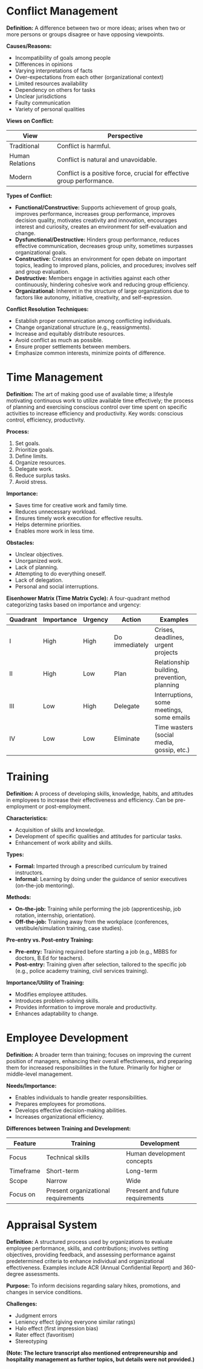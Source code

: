 # Conflict Management

**Definition:**  A difference between two or more ideas; arises when two or more persons or groups disagree or have opposing viewpoints.

**Causes/Reasons:**

* Incompatibility of goals among people
* Differences in opinions
* Varying interpretations of facts
* Over-expectations from each other (organizational context)
* Limited resources availability
* Dependency on others for tasks
* Unclear jurisdictions
* Faulty communication
* Variety of personal qualities

**Views on Conflict:**

| View          | Perspective                                      |
|---------------|-------------------------------------------------|
| Traditional   | Conflict is harmful.                             |
| Human Relations | Conflict is natural and unavoidable.             |
| Modern        | Conflict is a positive force, crucial for effective group performance. |

**Types of Conflict:**

* **Functional/Constructive:** Supports achievement of group goals, improves performance, increases group performance, improves decision quality, motivates creativity and innovation, encourages interest and curiosity, creates an environment for self-evaluation and change.
* **Dysfunctional/Destructive:** Hinders group performance, reduces effective communication, decreases group unity, sometimes surpasses organizational goals.
* **Constructive:** Creates an environment for open debate on important topics, leading to improved plans, policies, and procedures; involves self and group evaluation.
* **Destructive:** Members engage in activities against each other continuously, hindering cohesive work and reducing group efficiency.
* **Organizational:** Inherent in the structure of large organizations due to factors like autonomy, initiative, creativity, and self-expression.


**Conflict Resolution Techniques:**

* Establish proper communication among conflicting individuals.
* Change organizational structure (e.g., reassignments).
* Increase and equitably distribute resources.
* Avoid conflict as much as possible.
* Ensure proper settlements between members.
* Emphasize common interests, minimize points of difference.


# Time Management

**Definition:** The art of making good use of available time; a lifestyle motivating continuous work to utilize available time effectively; the process of planning and exercising conscious control over time spent on specific activities to increase efficiency and productivity.  Key words: conscious control, efficiency, productivity.

**Process:**

1. Set goals.
2. Prioritize goals.
3. Define limits.
4. Organize resources.
5. Delegate work.
6. Reduce surplus tasks.
7. Avoid stress.


**Importance:**

* Saves time for creative work and family time.
* Reduces unnecessary workload.
* Ensures timely work execution for effective results.
* Helps determine priorities.
* Enables more work in less time.

**Obstacles:**

* Unclear objectives.
* Unorganized work.
* Lack of planning.
* Attempting to do everything oneself.
* Lack of delegation.
* Personal and social interruptions.


**Eisenhower Matrix (Time Matrix Cycle):** A four-quadrant method categorizing tasks based on importance and urgency:

| Quadrant | Importance | Urgency | Action          | Examples                                      |
|----------|-------------|----------|-----------------|-------------------------------------------------|
| I        | High         | High      | Do immediately   | Crises, deadlines, urgent projects              |
| II       | High         | Low       | Plan             | Relationship building, prevention, planning      |
| III      | Low          | High      | Delegate         | Interruptions, some meetings, some emails       |
| IV       | Low          | Low       | Eliminate        | Time wasters (social media, gossip, etc.)       |


# Training

**Definition:** A process of developing skills, knowledge, habits, and attitudes in employees to increase their effectiveness and efficiency.  Can be pre-employment or post-employment.

**Characteristics:**

* Acquisition of skills and knowledge.
* Development of specific qualities and attitudes for particular tasks.
* Enhancement of work ability and skills.

**Types:**

* **Formal:** Imparted through a prescribed curriculum by trained instructors.
* **Informal:** Learning by doing under the guidance of senior executives (on-the-job mentoring).

**Methods:**

* **On-the-job:** Training while performing the job (apprenticeship, job rotation, internship, orientation).
* **Off-the-job:** Training away from the workplace (conferences, vestibule/simulation training, case studies).


**Pre-entry vs. Post-entry Training:**

* **Pre-entry:** Training required before starting a job (e.g., MBBS for doctors, B.Ed for teachers).
* **Post-entry:** Training given after selection, tailored to the specific job (e.g., police academy training, civil services training).

**Importance/Utility of Training:**

* Modifies employee attitudes.
* Introduces problem-solving skills.
* Provides information to improve morale and productivity.
* Enhances adaptability to change.


# Employee Development

**Definition:** A broader term than training; focuses on improving the current position of managers, enhancing their overall effectiveness, and preparing them for increased responsibilities in the future. Primarily for higher or middle-level management.

**Needs/Importance:**

* Enables individuals to handle greater responsibilities.
* Prepares employees for promotions.
* Develops effective decision-making abilities.
* Increases organizational efficiency.

**Differences between Training and Development:**

| Feature         | Training                               | Development                             |
|-----------------|----------------------------------------|-----------------------------------------|
| Focus           | Technical skills                        | Human development concepts              |
| Timeframe       | Short-term                              | Long-term                               |
| Scope           | Narrow                                  | Wide                                    |
| Focus on        | Present organizational requirements     | Present and future requirements          |


# Appraisal System

**Definition:** A structured process used by organizations to evaluate employee performance, skills, and contributions; involves setting objectives, providing feedback, and assessing performance against predetermined criteria to enhance individual and organizational effectiveness.  Examples include ACR (Annual Confidential Report) and 360-degree assessments.

**Purpose:** To inform decisions regarding salary hikes, promotions, and changes in service conditions.

**Challenges:**

* Judgment errors
* Leniency effect (giving everyone similar ratings)
* Halo effect (first impression bias)
* Rater effect (favoritism)
* Stereotyping


**(Note:  The lecture transcript also mentioned entrepreneurship and hospitality management as further topics, but details were not provided.)**

